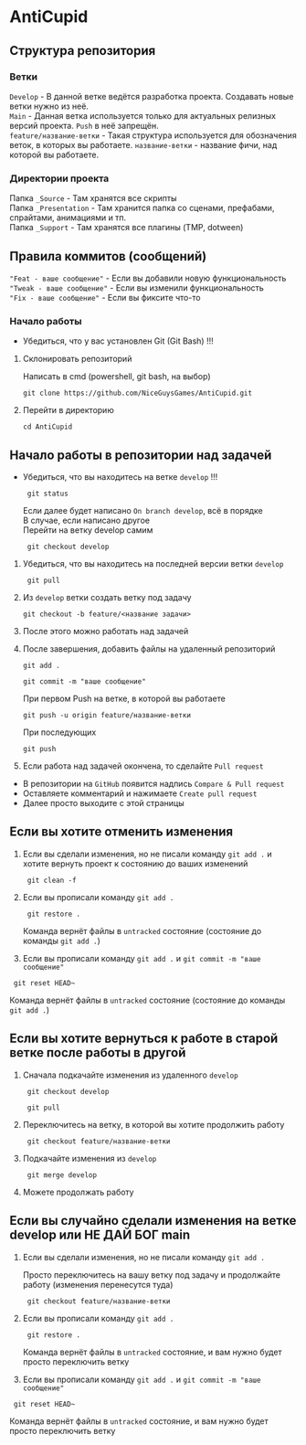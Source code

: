 # AntiCupid
## Структура репозитория
### Ветки
`Develop` - В данной ветке ведётся разработка проекта. Создавать новые ветки нужно из неё. </br>
`Main` - Данная ветка используется только для актуальных релизных версий проекта. `Push` в неё запрещён.</br>
`feature/название-ветки` - Такая структура используется для обозначения веток, в которых вы работаете. `название-ветки` - название фичи, над которой вы работаете.
### Директории проекта
Папка `_Source` - Там хранятся все скрипты</br>
Папка `_Presentation` - Там хранится папка со сценами, префабами, спрайтами, анимациями и тп.</br>
Папка `_Support` - Там хранятся все плагины (TMP, dotween)</br>

## Правила коммитов (сообщений)
`"Feat - ваше сообщение"` - Если вы добавили новую функциональность </br>
`"Tweak - ваше сообщение"` - Если вы изменили функциональность </br>
`"Fix - ваше сообщение"` - Если вы фиксите что-то </br>

### Начало работы
- Убедиться, что у вас установлен Git (Git Bash) !!!
1. Склонировать репозиторий

    Написать в cmd (powershell, git bash, на выбор)
    ```
    git clone https://github.com/NiceGuysGames/AntiCupid.git
    ```
2. Перейти в директорию 

    ```
    cd AntiCupid

## Начало работы в репозитории над задачей
- Убедиться, что вы находитесь на ветке `develop` !!!
   ```
    git status
    ```
   Если далее будет написано `On branch develop`, всё в порядке</br>
   В случае, если написано другое </br>
   Перейти на ветку develop самим
   ```
    git checkout develop 

     ```
1. Убедиться, что вы находитесь на последней версии ветки `develop`
   ```
    git pull
    ```

3.  Из `develop` ветки создать ветку под задачу

    ```
    git checkout -b feature/<название задачи>
    ```

4. После этого можно работать над задачей

5. После завершения, добавить файлы на удаленный репозиторий

    ```
    git add .
    ```
    ```
    git commit -m "ваше сообщение"
    ```
    При первом Push на ветке, в которой вы работаете</br>
    
    ```
    git push -u origin feature/название-ветки
    ```
    При последующих</br>
    ```
    git push
    ```
6.  Если работа над задачей окончена, то сделайте `Pull request`
   - В репозитории на `GitHub` появится надпись `Compare & Pull request`
   - Оставляете комментарий и нажимаете `Create pull request`
   - Далее просто выходите с этой страницы
     
## Если вы хотите отменить изменения
1. Если вы сделали изменения, но не писали команду `git add .` и хотите вернуть проект к состоянию до ваших изменений
   
    ```
     git clean -f
    ```
2.  Если вы прописали команду `git add .` 
    ```
     git restore .
    ```
    Команда вернёт файлы в `untracked` состояние (состояние до команды `git add .`)
4.  Если вы прописали команду `git add .` и `git commit -m "ваше сообщение"`
   ```
    git reset HEAD~
   ```
   Команда вернёт файлы в `untracked` состояние (состояние до команды `git add .`)
   
## Если вы хотите вернуться к работе в старой ветке после работы в другой 

1.  Сначала подкачайте изменения из удаленного `develop`
    ```
     git checkout develop
    ```
    ```
     git pull
    ```
3.  Переключитесь на ветку, в которой вы хотите продолжить работу
   
    ```
     git checkout feature/название-ветки
    ```
4.  Подкачайте изменения из `develop` 
    ```
     git merge develop
    ```
    
5.  Можете продолжать работу 
   
  
## Если вы случайно сделали изменения на ветке develop или НЕ ДАЙ БОГ main
1. Если вы сделали изменения, но не писали команду `git add .`
    
    Просто переключитесь на вашу ветку под задачу и продолжайте работу (изменения перенесутся туда)
    ```
     git checkout feature/название-ветки
    ```
2.  Если вы прописали команду `git add .` 
    ```
     git restore .
    ```
    Команда вернёт файлы в `untracked` состояние, и вам нужно будет просто переключить ветку
4.  Если вы прописали команду `git add .` и `git commit -m "ваше сообщение"`
   ```
    git reset HEAD~
   ```
  Команда вернёт файлы в `untracked` состояние, и вам нужно будет просто переключить ветку
   

